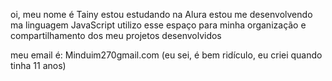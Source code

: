 oi, meu nome é Tainy 
estou estudando na Alura
estou me desenvolvendo ma linguagem JavaScript
utilizo esse espaço para minha organização e compartilhamento dos meu projetos desenvolvidos

meu email é: Minduim270gmail.com
(eu sei, é bem ridículo, eu criei quando tinha 11 anos)
